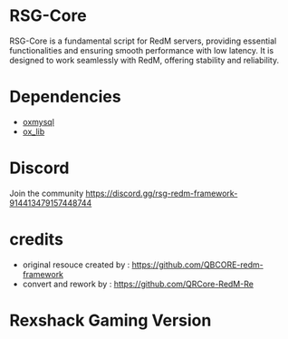 # RSG-Core

RSG-Core is a fundamental script for RedM servers, providing essential functionalities and ensuring smooth performance with low latency. It is designed to work seamlessly with RedM, offering stability and reliability.

# Dependencies
- [oxmysql](https://github.com/overextended/oxmysql)
- [ox_lib](https://github.com/overextended/ox_lib)

# Discord
Join the community
https://discord.gg/rsg-redm-framework-914413479157448744


# credits
- original resouce created by : https://github.com/QBCORE-redm-framework
- convert and rework by : https://github.com/QRCore-RedM-Re


# Rexshack Gaming Version